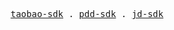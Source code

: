 <p align="center">
  <samp>
    <a href="https://github.com/qq15725/taobao-sdk">taobao-sdk</a> .
    <a href="https://github.com/qq15725/pdd-sdk">pdd-sdk</a> .
    <a href="https://github.com/qq15725/jd-sdk">jd-sdk</a>
  </samp>
</p>
